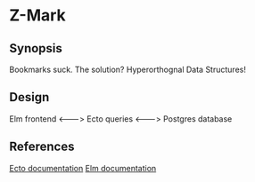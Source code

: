 Z-Mark
======

Synopsis
--------

Bookmarks suck. The solution? Hyperorthognal Data Structures!

Design
------

Elm frontend <---> Ecto queries <---> Postgres database

References
----------

[Ecto documentation](http://hexdocs.pm/ecto/Ecto.html)
[Elm documentation](http://elm-lang.org/docs)
